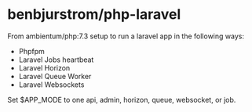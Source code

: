 # benbjurstrom/php-laravel
From ambientum/php:7.3 setup to run a laravel app in the following ways:
- Phpfpm
- Laravel Jobs heartbeat
- Laravel Horizon
- Laravel Queue Worker
- Laravel Websockets

Set $APP_MODE to one api, admin, horizon, queue, websocket, or job.

